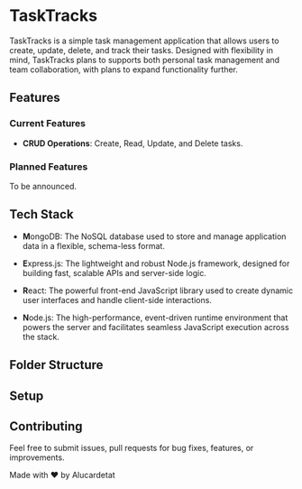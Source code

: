 # TaskTracks

TaskTracks is a simple task management application that allows users to create, update, delete, and track their tasks. Designed with flexibility in mind, TaskTracks plans to supports both personal task management and team collaboration, with plans to expand functionality further.

## Features
### Current Features
- **CRUD Operations**: Create, Read, Update, and Delete tasks.

### Planned Features
To be announced.

## Tech Stack

- **M**ongoDB: The NoSQL database used to store and manage application data in a flexible, schema-less format.

- **E**xpress.js: The lightweight and robust Node.js framework, designed for building fast, scalable APIs and server-side logic.

- **R**eact: The powerful front-end JavaScript library used to create dynamic user interfaces and handle client-side interactions.

- **N**ode.js: The high-performance, event-driven runtime environment that powers the server and facilitates seamless JavaScript execution across the stack.
## Folder Structure
## Setup
## Contributing
Feel free to submit issues, pull requests for bug fixes, features, or improvements.


Made with ❤️ by Alucardetat